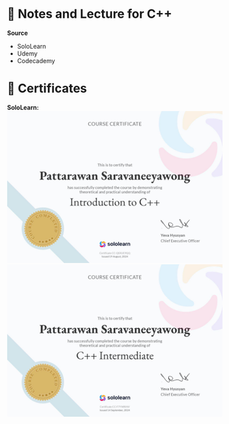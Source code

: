 # 👾 Notes and Lecture for C++
**Source**
- SoloLearn
- Udemy
- Codecademy

# 🥇 Certificates
**SoloLearn:**
![Certificate Introduction to C++.](/Certificates/SoloLearn%20-%20Intro%20to%20C++.jpg)
![Certificate Intermediate C++](/Certificates/SoloLearn%20-%20Inter%20C++.jpg)